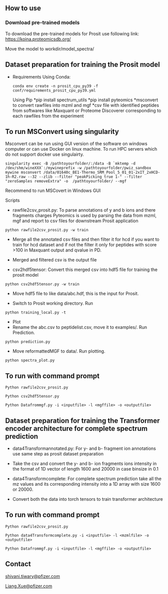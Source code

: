 ## How to use

### Download pre-trained models
To download the pre-trained models for Prosit use following link:
https://koina.proteomicsdb.org/

Move the model to workdir/model_spectra/

## Dataset preparation for training the Prosit model
* Requirements
    Using Conda:  
    ```
    conda env create -n prosit_cpu_py39 -f conf/requirements_prosit_cpu_py39.yml
    ```
    Using Pip
    *pip install spectrum_utils
    *pip install pyteomics
    *msconvert to convert rawfiles into mzml and mgf
    *csv file with identified peptides from softwares like Maxquant or Proteome Discoverer corresponding to each rawfiles from the experiment

## To run MSConvert using singularity 
Msconvert can be run using GUI version of the software on windows computer or can use Docker on linux machine.
To run HPC servers which do not support docker use singulairty.
```
singularity exec -B /pathtoyourfolder/:/data -B `mktemp -d /dev/shm/wineXXX`:/mywineprefix -w /pathtoyourfolder/pwiz_sandbox mywine msconvert /data/01640c_BE1-Thermo_SRM_Pool_5_01_01-2xIT_2xHCD-1h-R2.raw --32 --zlib --filter "peakPicking true 1-" --filter "zeroSamples removeExtra" -o  /pathtoyourfolder/ --mgf
```

Recommend to run MSCovert in Windows GUI

Scripts 
* rawfile2csv_prosit.py: To parse annotations of y and b ions and there fragments charges Pyteomics is used by parsing the 
data from mzml, mgf and report to csv files for downstream Prosit application
```
python rawfile2csv_prosit.py -w train
```
  
* Merge all the annotated csv files and then filter it for hcd if you want to train for hcd dataset and if 
not the filter it only for peptides with score >100 in Maxquant output and qvalue in PD.

* Merged and filtered csv is the output file

* csv2hdf5tensor: Convert this merged csv into hdf5 file for training the prosit model
```
python csv2hdf5tensor.py -w train

```
* Move hdf5 file to like data/abc.hdf, this is the input for Prosit.

* Switch to Prosit working directory. Run 
```
python training_local.py -t
```
* Plot
* Rename the abc.csv to peptidelist.csv, move it to examples/. Run Prediction.
```
python prediction.py
```
* Move reformattedMGF to data/. Run plotting.
```
python spectra_plot.py
```



## To run with command prompt 
```
Python rawfile2csv_prosit.py
```
```
Python csv2hdf5tensor.py
```
```
Python Datafrommgf.py -i <inputfile> -l <mgffile> -o <outputfile>
```

## Dataset preparation for training the Transformer encoder architecture for complete spectrum prediction

* data4Transformannotated.py: For y- and b- fragment ion annotations use same step as prosit dataset preparation 
* Take the csv and convert the y- and b- ion fragments ions intensity in the format of 1D vector of length 
1600 and 20000 in case binsize in 0.1 
  
* data4Transformcomplete: For complete spectrum prediction take all the mz values and its corresponding intensity into a 1D array 
with size 1600 or 20000.
  
* Convert both the data into torch tensors to train transformer architecture

## To run with command prompt 
```
Python rawfile2csv_prosit.py
```
```
Python data4Transformcomplete.py -i <inputfile> -l <mzmlfile> -o <outputfile>
```
```
Python Datafrommgf.py -i <inputfile> -l <mgffile> -o <outputfile>
```

## Contact
shivani.tiwary@pfizer.com

Liang.Xue@pfizer.com

